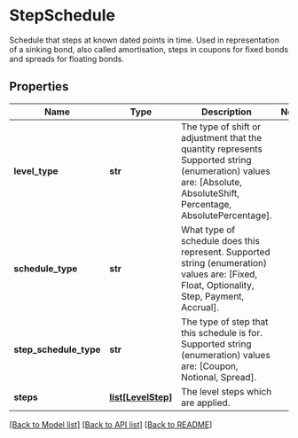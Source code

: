 # StepSchedule

Schedule that steps at known dated points in time.  Used in representation of a sinking bond, also called amortisation, steps in coupons for fixed bonds and spreads for floating bonds.

## Properties
Name | Type | Description | Notes
------------ | ------------- | ------------- | -------------
**level_type** | **str** | The type of shift or adjustment that the quantity represents  Supported string (enumeration) values are: [Absolute, AbsoluteShift, Percentage, AbsolutePercentage]. | 
**schedule_type** | **str** | What type of schedule does this represent.  Supported string (enumeration) values are: [Fixed, Float, Optionality, Step, Payment, Accrual]. | 
**step_schedule_type** | **str** | The type of step that this schedule is for.  Supported string (enumeration) values are: [Coupon, Notional, Spread]. | 
**steps** | [**list[LevelStep]**](LevelStep.md) | The level steps which are applied. | 

[[Back to Model list]](../README.md#documentation-for-models) [[Back to API list]](../README.md#documentation-for-api-endpoints) [[Back to README]](../README.md)


